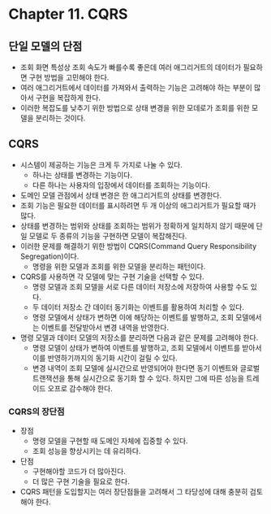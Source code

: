 # Chapter 11. CQRS

## 단일 모델의 단점
* 조회 화면 특성상 조회 속도가 빠를수록 좋은데 여러 애그리거트의 데이터가 필요하면 구현 방법을 고민해야 한다.
* 여러 애그리거트에서 데이터를 가져와서 출력하는 기능은 고려해야 하는 부분이 많아서 구현을 복잡하게 한다.
* 이러한 복잡도를 낮추기 위한 방법으로 상태 변경을 위한 모데로가 조회를 위한 모델을 분리하는 것이다.

## CQRS
* 시스템이 제공하는 기능은 크게 두 가지로 나눌 수 있다.
  * 하나는 상태를 변경하는 기능이다.
  * 다른 하나는 사용자의 입장에서 데이터를 조회하는 기능이다.
* 도메인 모델 관점에서 상태 변경은 한 애그리거트의 상태를 변경한다.
* 조회 기능은 필요한 데이터를 표시하려면 두 개 이상의 애그리거트가 필요할 때가 많다.
* 상태를 변경하는 범위와 상태를 조회하는 범위가 정확하게 일치하지 않기 때문에 단일 모델로 두 종류의 기능을 구현하면 모델이 복잡해진다.
* 이러한 문제를 해결하기 위한 방법이 CQRS(Command Query Responsibility Segregation)이다.
  * 명령을 위한 모델과 조회를 위한 모델을 분리하는 패턴이다.
* CQRS를 사용하면 각 모델에 맞는 구현 기술을 선택할 수 있다.
  * 명령 모델과 조회 모델을 서로 다른 데이터 저장소에 저장하여 사용할 수도 있다.
  * 두 데이터 저장소 간 데이터 동기화는 이벤트를 활용하여 처리할 수 있다.
  * 명령 모델에서 상태가 변하면 이에 해당하는 이벤트를 발행하고, 조회 모델에서는 이벤트를 전달받아서 변경 내역을 반영한다.
* 명령 모델과 데이터 모델의 저장소를 분리하면 다음과 같은 문제를 고려해야 한다.
  * 명령 모델이 상태가 변하여 이벤트를 발행하고, 조회 모델에서 이벤트를 받아서 이를 반영하기까지의 동기화 시간이 걸릴 수 있다.
  * 변경 내역이 조회 모델에 실시간으로 반영되어야 한다면 동기 이벤트와 글로벌 트랜잭션을 통해 실시간으로 동기화 할 수 있다. 하지만 그에 따른 성능을 트레이드 오프로 감수해야 한다.

### CQRS의 장단점
* 장점
  * 명령 모델을 구현할 때 도메인 자체에 집중할 수 있다.
  * 조회 성능을 향상시키는 데 유리하다.
* 단점
  * 구현해야할 코드가 더 많아진다.
  * 더 많은 구현 기술을 필요로 한다.
* CQRS 패턴을 도입할지는 여러 장단점들을 고려해서 그 타당성에 대해 충분히 검토해야 한다.
